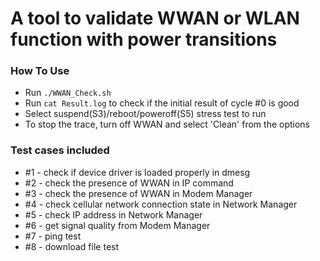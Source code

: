 # A tool to validate WWAN or WLAN function with power transitions


### How To Use
+ Run `./WWAN_Check.sh` 
+ Run `cat Result.log` to check if the initial result of cycle #0 is good
+ Select suspend(S3)/reboot/poweroff(S5) stress test to run
+ To stop the trace, turn off WWAN and select 'Clean' from the options

### Test cases included
+ #1 - check if device driver is loaded properly in dmesg
+ #2 - check the presence of WWAN in IP command
+ #3 - check the presence of WWAN in Modem Manager
+ #4 - check cellular network connection state in Network Manager
+ #5 - check IP address in Network Manager
+ #6 - get signal quality from Modem Manager
+ #7 - ping test
+ #8 - download file test
